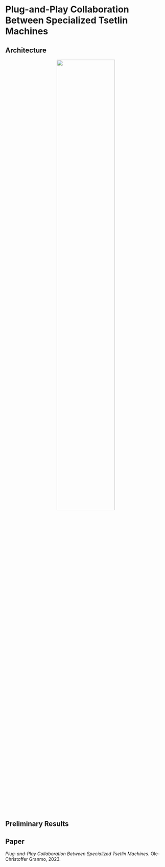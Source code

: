 # Plug-and-Play Collaboration Between Specialized Tsetlin Machines

## Architecture
<p align="center">
  <img width="60%" src="https://github.com/olegranmo/Plug-and-Play-Collaboration-Between-Specialized-Tsetlin-Machines/blob/main/TeamOfSpecialists.png">
</p>

## Preliminary Results

## Paper

_Plug-and-Play Collaboration Between Specialized Tsetlin Machines_. Ole-Christoffer Granmo, 2023.
